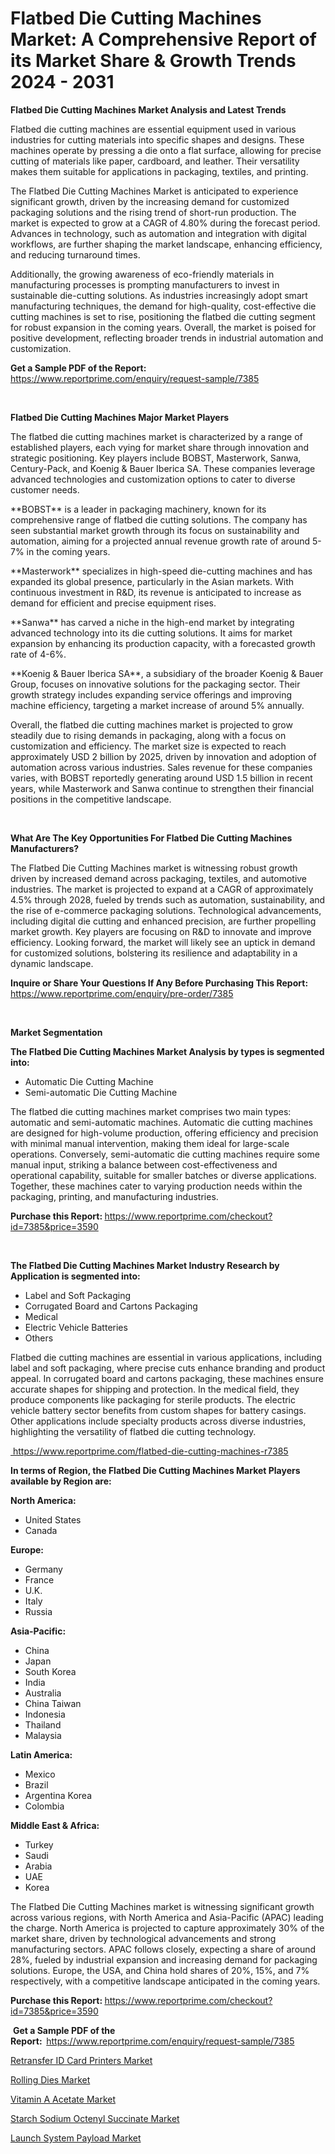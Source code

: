 <p><h1>Flatbed Die Cutting Machines Market: A Comprehensive Report of its Market Share & Growth Trends 2024 - 2031</h1></p><p><strong>Flatbed Die Cutting Machines Market Analysis and Latest Trends</strong></p>
<p><p>Flatbed die cutting machines are essential equipment used in various industries for cutting materials into specific shapes and designs. These machines operate by pressing a die onto a flat surface, allowing for precise cutting of materials like paper, cardboard, and leather. Their versatility makes them suitable for applications in packaging, textiles, and printing. </p><p>The Flatbed Die Cutting Machines Market is anticipated to experience significant growth, driven by the increasing demand for customized packaging solutions and the rising trend of short-run production. The market is expected to grow at a CAGR of 4.80% during the forecast period. Advances in technology, such as automation and integration with digital workflows, are further shaping the market landscape, enhancing efficiency, and reducing turnaround times.</p><p>Additionally, the growing awareness of eco-friendly materials in manufacturing processes is prompting manufacturers to invest in sustainable die-cutting solutions. As industries increasingly adopt smart manufacturing techniques, the demand for high-quality, cost-effective die cutting machines is set to rise, positioning the flatbed die cutting segment for robust expansion in the coming years. Overall, the market is poised for positive development, reflecting broader trends in industrial automation and customization.</p></p>
<p><strong>Get a Sample PDF of the Report:&nbsp;</strong> <a href="https://www.reportprime.com/enquiry/request-sample/7385?utm_campaign=34&utm_medium=2&utm_source=Github&utm_content=ia&utm_term=25112024&utm_id=flatbed-die-cutting-machines">https://www.reportprime.com/enquiry/request-sample/7385</a></p>
<p>&nbsp;</p>
<p><strong>Flatbed Die Cutting Machines Major Market Players</strong></p>
<p><p>The flatbed die cutting machines market is characterized by a range of established players, each vying for market share through innovation and strategic positioning. Key players include BOBST, Masterwork, Sanwa, Century-Pack, and Koenig & Bauer Iberica SA. These companies leverage advanced technologies and customization options to cater to diverse customer needs.</p><p>**BOBST** is a leader in packaging machinery, known for its comprehensive range of flatbed die cutting solutions. The company has seen substantial market growth through its focus on sustainability and automation, aiming for a projected annual revenue growth rate of around 5-7% in the coming years.</p><p>**Masterwork** specializes in high-speed die-cutting machines and has expanded its global presence, particularly in the Asian markets. With continuous investment in R&D, its revenue is anticipated to increase as demand for efficient and precise equipment rises.</p><p>**Sanwa** has carved a niche in the high-end market by integrating advanced technology into its die cutting solutions. It aims for market expansion by enhancing its production capacity, with a forecasted growth rate of 4-6%.</p><p>**Koenig & Bauer Iberica SA**, a subsidiary of the broader Koenig & Bauer Group, focuses on innovative solutions for the packaging sector. Their growth strategy includes expanding service offerings and improving machine efficiency, targeting a market increase of around 5% annually.</p><p>Overall, the flatbed die cutting machines market is projected to grow steadily due to rising demands in packaging, along with a focus on customization and efficiency. The market size is expected to reach approximately USD 2 billion by 2025, driven by innovation and adoption of automation across various industries. Sales revenue for these companies varies, with BOBST reportedly generating around USD 1.5 billion in recent years, while Masterwork and Sanwa continue to strengthen their financial positions in the competitive landscape.</p></p>
<p>&nbsp;</p>
<p><strong>What Are The Key Opportunities For Flatbed Die Cutting Machines Manufacturers?</strong></p>
<p><p>The Flatbed Die Cutting Machines market is witnessing robust growth driven by increased demand across packaging, textiles, and automotive industries. The market is projected to expand at a CAGR of approximately 4.5% through 2028, fueled by trends such as automation, sustainability, and the rise of e-commerce packaging solutions. Technological advancements, including digital die cutting and enhanced precision, are further propelling market growth. Key players are focusing on R&D to innovate and improve efficiency. Looking forward, the market will likely see an uptick in demand for customized solutions, bolstering its resilience and adaptability in a dynamic landscape.</p></p>
<p><strong>Inquire or Share Your Questions If Any Before Purchasing This Report:</strong> <a href="https://www.reportprime.com/enquiry/pre-order/7385?utm_campaign=34&utm_medium=2&utm_source=Github&utm_content=ia&utm_term=25112024&utm_id=flatbed-die-cutting-machines">https://www.reportprime.com/enquiry/pre-order/7385</a></p>
<p>&nbsp;</p>
<p><strong>Market Segmentation</strong></p>
<p><strong>The Flatbed Die Cutting Machines Market Analysis by types is segmented into:</strong></p>
<p><ul><li>Automatic Die Cutting Machine</li><li>Semi-automatic Die Cutting Machine</li></ul></p>
<p><p>The flatbed die cutting machines market comprises two main types: automatic and semi-automatic machines. Automatic die cutting machines are designed for high-volume production, offering efficiency and precision with minimal manual intervention, making them ideal for large-scale operations. Conversely, semi-automatic die cutting machines require some manual input, striking a balance between cost-effectiveness and operational capability, suitable for smaller batches or diverse applications. Together, these machines cater to varying production needs within the packaging, printing, and manufacturing industries.</p></p>
<p><strong>Purchase this Report:&nbsp;</strong><a href="https://www.reportprime.com/checkout?id=7385&price=3590&utm_campaign=34&utm_medium=2&utm_source=Github&utm_content=ia&utm_term=25112024&utm_id=flatbed-die-cutting-machines">https://www.reportprime.com/checkout?id=7385&price=3590</a></p>
<p>&nbsp;</p>
<p><strong>The Flatbed Die Cutting Machines Market Industry Research by Application is segmented into:</strong></p>
<p><ul><li>Label and Soft Packaging</li><li>Corrugated Board and Cartons Packaging</li><li>Medical</li><li>Electric Vehicle Batteries</li><li>Others</li></ul></p>
<p><p>Flatbed die cutting machines are essential in various applications, including label and soft packaging, where precise cuts enhance branding and product appeal. In corrugated board and cartons packaging, these machines ensure accurate shapes for shipping and protection. In the medical field, they produce components like packaging for sterile products. The electric vehicle battery sector benefits from custom shapes for battery casings. Other applications include specialty products across diverse industries, highlighting the versatility of flatbed die cutting technology.</p></p>
<p><a href="https://www.reportprime.com/flatbed-die-cutting-machines-r7385?utm_campaign=34&utm_medium=2&utm_source=Github&utm_content=ia&utm_term=25112024&utm_id=flatbed-die-cutting-machines">&nbsp;https://www.reportprime.com/flatbed-die-cutting-machines-r7385</a></p>
<p><strong>In terms of Region, the Flatbed Die Cutting Machines Market Players available by Region are:</strong></p>
<p>
    <p> <strong> North America: </strong>
        <ul>
            <li>United States</li>
            <li>Canada</li>
        </ul>
        </p> 
    <p> <strong> Europe: </strong>
        <ul>
            <li>Germany</li>
            <li>France</li>
            <li>U.K.</li>
            <li>Italy</li>
            <li>Russia</li>
        </ul>
        </p> 
    <p> <strong> Asia-Pacific: </strong>
        <ul>
            <li>China</li>
            <li>Japan</li>
            <li>South Korea</li>
            <li>India</li>
            <li>Australia</li>
            <li>China Taiwan</li>
            <li>Indonesia</li>
            <li>Thailand</li>
            <li>Malaysia</li>
        </ul>
        </p> 
    <p> <strong> Latin America: </strong>
        <ul>
            <li>Mexico</li>
            <li>Brazil</li>
            <li>Argentina Korea</li>
            <li>Colombia</li>
        </ul>
        </p> 
    <p> <strong> Middle East & Africa: </strong>
        <ul>
            <li>Turkey</li>
            <li>Saudi</li>
            <li>Arabia</li>
            <li>UAE</li>
            <li>Korea</li>
        </ul>
    </p>
    </p>
<p><p>The Flatbed Die Cutting Machines market is witnessing significant growth across various regions, with North America and Asia-Pacific (APAC) leading the charge. North America is projected to capture approximately 30% of the market share, driven by technological advancements and strong manufacturing sectors. APAC follows closely, expecting a share of around 28%, fueled by industrial expansion and increasing demand for packaging solutions. Europe, the USA, and China hold shares of 20%, 15%, and 7% respectively, with a competitive landscape anticipated in the coming years.</p></p>
<p><strong>Purchase this Report: </strong><a href="https://www.reportprime.com/checkout?id=7385&price=3590&utm_campaign=34&utm_medium=2&utm_source=Github&utm_content=ia&utm_term=25112024&utm_id=flatbed-die-cutting-machines">https://www.reportprime.com/checkout?id=7385&price=3590</a></p>
<p>&nbsp;<strong>Get a Sample PDF of the Report:&nbsp;&nbsp;</strong><a href="https://www.reportprime.com/enquiry/request-sample/7385?utm_campaign=34&utm_medium=2&utm_source=Github&utm_content=ia&utm_term=25112024&utm_id=flatbed-die-cutting-machines">https://www.reportprime.com/enquiry/request-sample/7385</a></p>
<p><strong></strong></p>
<p><p><a href="https://github.com/yoshih12/Market-Research-Report-List-4/blob/main/retransfer-id-card-printers-market.md?utm_campaign=34&utm_medium=2&utm_source=Github&utm_content=ia&utm_term=25112024&utm_id=flatbed-die-cutting-machines">Retransfer ID Card Printers Market</a></p><p><a href="https://github.com/ryanbell8967/Market-Research-Report-List-1/blob/main/rolling-dies-market.md?utm_campaign=34&utm_medium=2&utm_source=Github&utm_content=ia&utm_term=25112024&utm_id=flatbed-die-cutting-machines">Rolling Dies Market</a></p><p><a href="https://www.linkedin.com/pulse/global-vitamin-acetate-nexus-sector-confluences-regional-catalysts-csfxc?utm_campaign=34&utm_medium=2&utm_source=Github&utm_content=ia&utm_term=25112024&utm_id=flatbed-die-cutting-machines">Vitamin A Acetate Market</a></p><p><a href="https://www.linkedin.com/pulse/starch-sodium-octenyl-succinate-revenue-growth-report-2024-7avuc?utm_campaign=34&utm_medium=2&utm_source=Github&utm_content=ia&utm_term=25112024&utm_id=flatbed-die-cutting-machines">Starch Sodium Octenyl Succinate Market</a></p><p><a href="https://issuu.com/reportprime-2/docs/launch-system-payload-market-size-2_025662fffe5aea?utm_campaign=34&utm_medium=2&utm_source=Github&utm_content=ia&utm_term=25112024&utm_id=flatbed-die-cutting-machines">Launch System Payload Market</a></p></p>